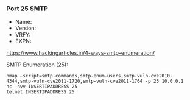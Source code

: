 ### Port 25 SMTP

- Name:
- Version:
- VRFY:
- EXPN:


https://www.hackingarticles.in/4-ways-smtp-enumeration/


SMTP Enumeration (25):

    nmap –script=smtp-commands,smtp-enum-users,smtp-vuln-cve2010-4344,smtp-vuln-cve2011-1720,smtp-vuln-cve2011-1764 -p 25 10.0.0.1
    nc -nvv INSERTIPADDRESS 25
    telnet INSERTIPADDRESS 25
